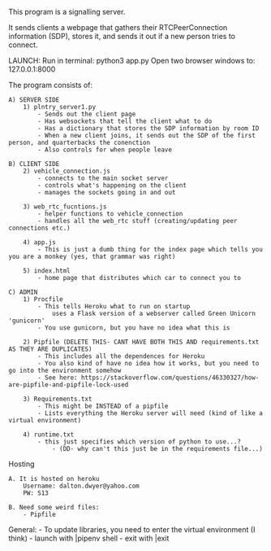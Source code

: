 This program is a signalling server. 

It sends clients a webpage that gathers their RTCPeerConnection information (SDP), stores it, and sends it out if a new person tries to connect.

LAUNCH: 
    Run in terminal: python3 app.py
    Open two browser windows to: 127.0.0.1:8000

The program consists of:

    A) SERVER SIDE
        1) plntry_server1.py
            - Sends out the client page
            - Has websockets that tell the client what to do
            - Has a dictionary that stores the SDP information by room ID
            - When a new client joins, it sends out the SDP of the first person, and quarterbacks the conenction
            - Also controls for when people leave
    
    B) CLIENT SIDE
        2) vehicle_connection.js
            - connects to the main socket server
            - controls what's happening on the client
            - manages the sockets going in and out
            
        3) web_rtc_fucntions.js
            - helper functions to vehicle_connection
            - handles all the web_rtc stuff (creating/updating peer connections etc.)

        4) app.js
            - This is just a dumb thing for the index page which tells you you are a monkey (yes, that grammar was right)

        5) index.html
            - home page that distributes which car to connect you to

    C) ADMIN
        1) Procfile
            - This tells Heroku what to run on startup
                uses a Flask version of a webserver called Green Unicorn 'gunicorn'
            - You use gunicorn, but you have no idea what this is

        2) Pipfile (DELETE THIS- CANT HAVE BOTH THIS AND requirements.txt AS THEY ARE DUPLICATES)
            - This includes all the dependences for Heroku
            - You also kind of have no idea how it works, but you need to go into the environment somehow
            - See here: https://stackoverflow.com/questions/46330327/how-are-pipfile-and-pipfile-lock-used

        3) Requirements.txt
            - This might be INSTEAD of a pipfile
            - Lists everything the Heroku server will need (kind of like a virtual environment)

        4) runtime.txt
            - this just specifies which version of python to use...? 
                - (DD- why can't this just be in the requirements file...)

Hosting

    A. It is hosted on heroku
        Username: dalton.dwyer@yahoo.com
        PW: S13

    B. Need some weird files:
        - Pipfile


General:
    - To update libraries, you need to enter the virtual environment (I think)
        - launch with |pipenv shell
        - exit with |exit
    
